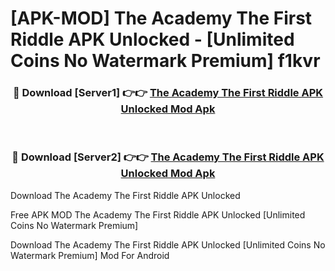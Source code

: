 # [APK-MOD] The Academy  The First Riddle APK Unlocked - [Unlimited Coins No Watermark Premium] f1kvr



<div align="center">
<h3>🔴 Download [Server1] 👉👉 <a href="https://momento.my/?title=The_Academy__The_First_Riddle_APK_Unlocked">The Academy  The First Riddle APK Unlocked Mod Apk</a></h3><br>

<h3>🔴 Download [Server2] 👉👉 <a href="https://momento.my/?title=The_Academy__The_First_Riddle_APK_Unlocked">The Academy  The First Riddle APK Unlocked Mod Apk</a></h3>
</div>



Download The Academy  The First Riddle APK Unlocked 

Free APK MOD The Academy  The First Riddle APK Unlocked [Unlimited Coins No Watermark Premium]

Download The Academy  The First Riddle APK Unlocked [Unlimited Coins No Watermark Premium] Mod For Android
